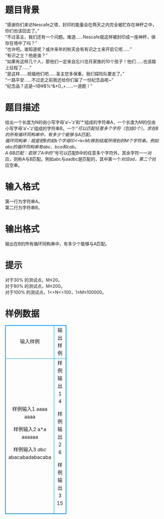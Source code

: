 # 

 
 # 题目背景 
“感谢你们来访Nescafe之塔，封印的能量会在两天之内完全被贮存在神杯之中，你们也该回去了。”<br>“不过圣主，我们还有一个问题。难道……Nescafe就这样被封印成一座神杯，保存在塔中了吗？”<br>“也许吧。谁知道呢？或许来年的秋天会有有识之士来开启它呢……”<br>“有识之士？他是谁？”<br>“如果有这样几个人，那他们一定来自忘川沧月家族的10个孩子！他们……也该踏上征程了……”<br>“是这样……祝福他们吧……圣主您多保重，我们探险队要走了。”<br>“一路平安……不过走之前我还给你们留了一份纪念品呢~”<br>“纪念品？这是~!@#$%^&*()_+......一道题！” 

 
 # 题目描述 
给出一个长度为N的由小写字母’a’~’z’和’*’组成的字符串A，一个长度为M的仅由小写字母’a’~’z’组成的字符串B。一个’*’可以匹配任意多个字符（包括0个）。求在B的所有循环同构串中，有多少个能够与A匹配。<br>循环同构串：就是把B的前k个字母(0&lt;=k&lt;M)移到结尾所得到的M个字符串。例如abc的循环同构串有abc、bca和cab。<br>A与B匹配：若除了A中的’*’号可以匹配B中的任意多个字符外，其余字符一一对应，则称A与B匹配。例如a*b*c与aadbc是匹配的，其中第一个*对应ad，第二个*对应空串。 

 
 # 输入格式 
第一行为字符串A。<br>第二行为字符串B。 

 
 # 输出格式 
输出在B的所有循环同构串中，有多少个能够与A匹配。 

 
 # 提示 
对于30%&nbsp;的测试点，M≤20。<br>对于80%&nbsp;的测试点，M≤200。<br>对于100%&nbsp;的测试点，1&lt;=N&lt;=100，1≤M≤100000。 
# 样例数据
<style>
        table,table tr th, table tr td { border:1px solid #0094ff; }
        table { width: 200px; min-height: 25px; line-height: 25px; text-align: center; border-collapse: collapse;}   
    </style>
<table>
	<tr>
		<td>输入样例</td>
		<td>输出样例</td>
	</tr>
<tr><td>样例输入1
aaaa
aaaa

样例输入2
a*a
aaaaaa

样例输入3
*a*b*c*
abacabadabacaba</td><td>样例输出1
4

样例输出2
6

样例输出3
15</td></tr></table>
